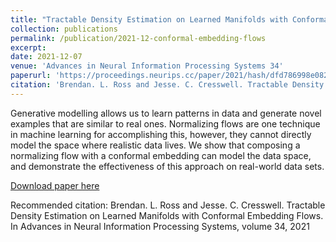 ```yaml
---
title: "Tractable Density Estimation on Learned Manifolds with Conformal Embedding Flows"
collection: publications
permalink: /publication/2021-12-conformal-embedding-flows
excerpt: 
date: 2021-12-07
venue: 'Advances in Neural Information Processing Systems 34'
paperurl: 'https://proceedings.neurips.cc/paper/2021/hash/dfd786998e082758be12670d856df755-Abstract.html'
citation: 'Brendan. L. Ross and Jesse. C. Cresswell. Tractable Density Estimation on Learned Manifolds with Conformal Embedding Flows. In Advances in Neural Information Processing Systems, volume 34, 2021'
---
```

Generative modelling allows us to learn patterns in data and generate novel examples that are similar to real ones. Normalizing flows are one technique in machine learning for accomplishing this, however, they cannot directly model the space where realistic data lives. We show that composing a normalizing flow with a conformal embedding can model the data space, and demonstrate the effectiveness of this approach on real-world data sets.

[Download paper here](http://jescresswell.github.io/files/NeurIPS-2021-tractable-density-estimation-on-learned-manifolds-with-conformal-embedding-flows-Paper.pdf)

Recommended citation: Brendan. L. Ross and Jesse. C. Cresswell. Tractable Density Estimation on Learned Manifolds with Conformal Embedding Flows. In Advances in Neural Information Processing Systems, volume 34, 2021